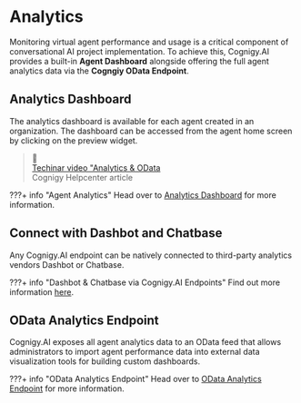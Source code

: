 # Analytics

Monitoring virtual agent performance and usage is a critical component of conversational AI project implementation. To achieve this, Cognigy.AI provides a built-in **Agent Dashboard** alongside offering the full agent analytics data via the **Cogngiy OData Endpoint**.

## Analytics Dashboard
<div class="divider"></div>

The analytics dashboard is available for each agent created in an organization. The dashboard can be accessed from the agent home screen by clicking on the preview widget.

<blockquote class="callout callout_info" theme="📘">
    <span class="callout-icon">📘</span>
    <div class="callout-heading">
      <div class="callout-text">
         <a href="https://support.cognigy.com/hc/en-us/articles/360019467199-Cognigy-Sessions-Analytics-OData" target="_blank" >Techinar video "Analytics & OData</a>
      </div>
      <div class="callout-subtext">
            Cognigy Helpcenter article
      </div>
   </div>
</blockquote>

???+ info "Agent Analytics"
    Head over to [Analytics Dashboard]({{config.site_url}}ai/tools/analytics/agents-analytics/) for more information.

## Connect with Dashbot and Chatbase
<div class="divider"></div>

Any Cognigy.AI endpoint can be natively connected to third-party analytics vendors Dashbot or Chatbase.

???+ info "Dashbot & Chatbase via Cognigy.AI Endpoints"
    Find out more information [here]({{config.site_url}}ai/endpoints/data-protection-and-analytics/#external-analytics-services/).

## OData Analytics Endpoint
<div class="divider"></div>

Cognigy.AI exposes all agent analytics data to an OData feed that allows administrators to import agent performance data into external data visualization tools for building custom dashboards.

???+ info "OData Analytics Endpoint"
    Head over to [OData Analytics Endpoint]({{config.site_url}}ai/tools/analytics/odata-analytics-endpoint/) for more information.